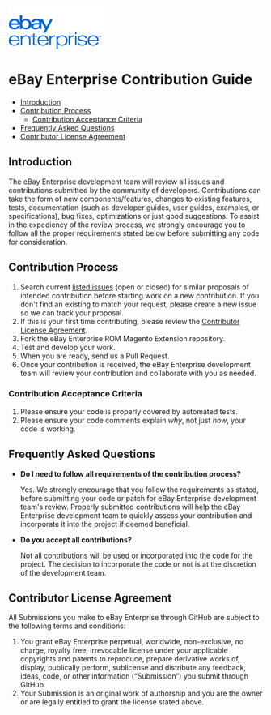 ![eBay logo](docs/static/logo-vert.png)
# eBay Enterprise Contribution Guide

- [Introduction](#introduction)
- [Contribution Process](#contribution-process)
  - [Contribution Acceptance Criteria](#contribution-acceptance-criteria)
- [Frequently Asked Questions](#frequently-asked-questions)
- [Contributor License Agreement](#contributor-license-agreement)

## Introduction
The eBay Enterprise development team will review all issues and contributions submitted by the community of developers. Contributions can take the form of new components/features, changes to existing features, tests, documentation (such as developer guides, user guides, examples, or specifications), bug fixes, optimizations or just good suggestions. To assist in the expediency of the review process, we strongly encourage you to follow all the proper requirements stated below before submitting any code for consideration.

## Contribution Process
1. Search current [listed issues](https://github.com/eBayEnterprise/magento-log/issues) (open or closed) for similar proposals of intended contribution before starting work on a new contribution. If you don't find an existing to match your request, please create a new issue so we can track your proposal.
1. If this is your first time contributing, please review the [Contributor License Agreement](#contributor-license-agreement).
1. Fork the eBay Enterprise ROM Magento Extension repository.
1. Test and develop your work.
1. When you are ready, send us a Pull Request.
1. Once your contribution is received, the eBay Enterprise development team will review your contribution and collaborate with you as needed.

### Contribution Acceptance Criteria
1. Please ensure your code is properly covered by automated tests.
1. Please ensure your code comments explain _why_, not just _how_, your code is working.

## Frequently Asked Questions
* **Do I need to follow all requirements of the contribution process?**
    
    Yes. We strongly encourage that you follow the requirements as stated, before submitting your code or patch for eBay Enterprise development team's review. Properly submitted contributions will help the eBay Enterprise development team to quickly assess your contribution and incorporate it into the project if deemed beneficial.

* **Do you accept all contributions?**
    
    Not all contributions will be used or incorporated into the code for the project. The decision to incorporate the code or not is at the discretion of the development team.

## Contributor License Agreement

All Submissions you make to eBay Enterprise through GitHub are subject to the following terms and conditions:

1. You grant eBay Enterprise perpetual, worldwide, non-exclusive, no charge, royalty free, irrevocable license under your applicable copyrights and patents to reproduce, prepare derivative works of, display, publically perform, sublicense and distribute any feedback, ideas, code, or other information (“Submission”) you submit through GitHub.
1. Your Submission is an original work of authorship and you are the owner or are legally entitled to grant the license stated above.
